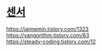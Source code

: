 # [센서](https://www.acmicpc.net/problem/2212)
https://jaimemin.tistory.com/1323  
https://yangorithm.tistory.com/63  
https://steady-coding.tistory.com/12
